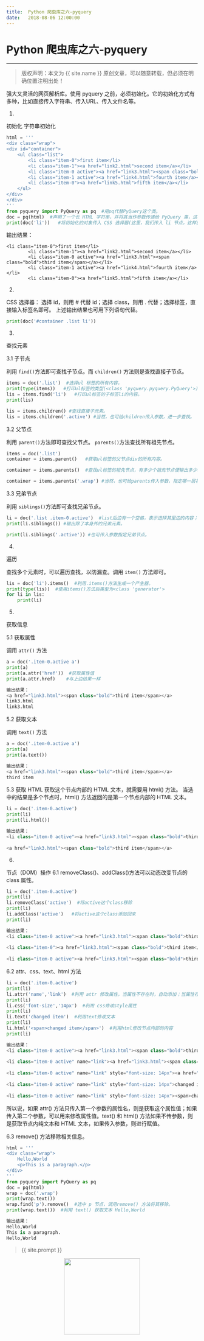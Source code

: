 ```yaml
---             
title:  Python 爬虫库之六-pyquery
date:   2018-08-06 12:00:00
---
```

# Python 爬虫库之六-pyquery

***
> 版权声明：本文为 {{ site.name }} 原创文章，可以随意转载，但必须在明确位置注明出处！

强大又灵活的网页解析库。使用 pyquery 之前，必须初始化。它的初始化方式有多种，比如直接传入字符串、传入URL、传入文件名等。

1.
初始化
字符串初始化

```python
html = '''
<div class="wrap">
<div id="container">
    <ul class="list">
        <li class="item-0">first item</li>
        <li class="item-1"><a href="link2.html">second item</a></li>
        <li class="item-0 active"><a href="link3.html"><span class="bold">third item</span></a></li>
        <li class="item-1 active"><a href="link4.html">fourth item</a></li>
        <li class="item-0"><a href="link5.html">fifth item</a></li>
    </ul>
</div>
</div>
'''
from pyquery import PyQuery as pq  #用pq代替PyQuery这个类。
doc = pq(html)  #声明了一个长 HTML 字符串，并将其当作参数传递给 PyQuery 类，这样就成功完成了初始化。
print(doc('li'))   #将初始化的对象传入 CSS 选择器(这里，我们传入 li 节点，这样就可以选择所有的 li 节点)。
```
输出结果：
```
<li class="item-0">first item</li>
        <li class="item-1"><a href="link2.html">second item</a></li>
        <li class="item-0 active"><a href="link3.html"><span class="bold">third item</span></a></li>
        <li class="item-1 active"><a href="link4.html">fourth item</a></li>
        <li class="item-0"><a href="link5.html">fifth item</a></li>
```

2.
CSS 选择器：
选择 id，则用 # 代替 id；选择 class，则用 . 代替；选择标签，直接输入标签名即可。
上述输出结果也可用下列语句代替。
```python
print(doc('#container .list li'))
```

3.
查找元素

3.1 子节点

利用 `find()`方法即可查找子节点。而 `children()` 方法则是查找直接子节点。
```python
items = doc('.list')  #选择ul 标签的所有内容。
print(type(items))   #打印ul标签的类型(<class 'pyquery.pyquery.PyQuery'>)
lis = items.find('li')   #打印ul标签的子标签li的内容。
print(lis)
```
```python
lis = items.children() #查找直接子元素。
lis = items.children('.active') #当然，也可给children传入参数，进一步查找。
```
3.2 父节点

利用 `parent()`方法即可查找父节点。 `parents()`方法查找所有祖先节点。
```python
items = doc('.list') 
container = items.parent()   #获取ul标签的父节点div的所有内容。
```
```python
container = items.parents()  #查找ul标签的祖先节点，有多少个祖先节点便输出多少次。

container = items.parents('.wrap') #当然，也可给parents传入参数，指定哪一层祖先节点。
```

3.3 兄弟节点

利用 `siblings()`方法即可查找兄弟节点。
```python
li = doc('.list .item-0.active')  #list后边有一个空格，表示选择其里边的内容；activer前边没空格，表示与前边内容并列的意思。
print(li.siblings()) #输出除了本身外的兄弟元素。

print(li.siblings('.active')) #也可传入参数指定兄弟节点。
```

4.
遍历

查找多个元素时，可以遍历查找，以防漏查。调用 `item()` 方法即可。
```python
lis = doc('li').items()  #利用.items()方法生成一个产生器。
print(type(lis))  #使用items()方法后类型为<class 'generator'>
for li in lis:
    print(li)
```

5.
获取信息

5.1 获取属性

调用 `attr()` 方法
```python
a = doc('.item-0.active a')
print(a)
print(a.attr('href'))  #获取属性值
print(a.attr.href)    #与上边结果一样

输出结果：
<a href="link3.html"><span class="bold">third item</span></a>
link3.html
link3.html
```

5.2 获取文本

调用 `text()` 方法

```python
a = doc('.item-0.active a')
print(a)
print(a.text())

输出结果：
<a href="link3.html"><span class="bold">third item</span></a>
third item
```

5.3 获取 HTML
获取这个节点内部的 HTML 文本，就需要用 html() 方法。
当选中的结果是多个节点时，html() 方法返回的是第一个节点内部的 HTML 文本。
```python
li = doc('.item-0.active')
print(li)
print(li.html())

输出结果：
<li class="item-0 active"><a href="link3.html"><span class="bold">third item</span></a></li>
        
<a href="link3.html"><span class="bold">third item</span></a>
```

6.
节点（DOM）操作
6.1 removeClass()、addClass()方法可以动态改变节点的 class 属性。
```python
li = doc('.item-0.active')
print(li)
li.removeClass('active')  #将active这个class移除
print(li)
li.addClass('active')   #将active这个class添加回来
print(li)

输出结果：
<li class="item-0 active"><a href="link3.html"><span class="bold">third item</span></a></li>
        
<li class="item-0"><a href="link3.html"><span class="bold">third item</span></a></li>
        
<li class="item-0 active"><a href="link3.html"><span class="bold">third item</span></a></li>
```

6.2 attr、css、text、html 方法
```python
li = doc('.item-0.active')
print(li)
li.attr('name','link')  #利用 attr 修改属性，当属性不存在时，自动添加；当属性存在时，则修改为设定值。
print(li)
li.css('font-size','14px')  #利用 css修改style属性
print(li)
li.text('changed item')  #利用text修改文本
print(li)
li.html('<span>changed item</span>')  #利用html修改节点内部的内容
print(li)

输出结果：
<li class="item-0 active"><a href="link3.html"><span class="bold">third item</span></a></li>
        
<li class="item-0 active" name="link"><a href="link3.html"><span class="bold">third item</span></a></li>
        
<li class="item-0 active" name="link" style="font-size: 14px"><a href="link3.html"><span class="bold">third item</span></a></li>
        
<li class="item-0 active" name="link" style="font-size: 14px">changed item</li>
        
<li class="item-0 active" name="link" style="font-size: 14px"><span>changed item</span></li>
```
所以说，如果 attr() 方法只传入第一个参数的属性名，则是获取这个属性值；如果传入第二个参数，可以用来修改属性值。text() 和 html() 方法如果不传参数，则是获取节点内纯文本和 HTML 文本，如果传入参数，则进行赋值。

6.3 remove() 方法移除相关信息。
```python
html = '''
<div class="wrap">
    Hello,World
    <p>This is a paragraph.</p>
</div>
'''
from pyquery import PyQuery as pq
doc = pq(html)
wrap = doc('.wrap')
print(wrap.text())
wrap.find('p').remove()  #选中 p 节点，调用remove() 方法将其移除。
print(wrap.text())  #利用 text() 获取文本 Hello,World

输出结果：
Hello,World
This is a paragraph.
Hello,World
```

> {{ site.prompt }}

<div  align="center">
<img src="https://rengui520.github.io/images/wechart.jpg" width = "200" height = "200"/>